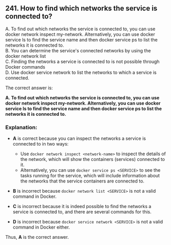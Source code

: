 ## 241. How to find which networks the service is connected to?
A. To find out which networks the service is connected to, you can use docker network inspect my-network. Alternatively, you can use docker service ls to find the service name and then docker service ps <SERVICE> to list the networks it is connected to.  
B. You can determine the service's connected networks by using the docker network list <SERVICE>  
C. Finding the networks a service is connected to is not possible through Docker commands  
D. Use docker service network <SERVICE> to list the networks to which a service is connected.  

The correct answer is:

**A. To find out which networks the service is connected to, you can use docker network inspect my-network. Alternatively, you can use docker service ls to find the service name and then docker service ps <SERVICE> to list the networks it is connected to.**

### Explanation:
- **A** is correct because you can inspect the networks a service is connected to in two ways: 
  - Use `docker network inspect <network-name>` to inspect the details of the network, which will show the containers (services) connected to it.
  - Alternatively, you can use `docker service ps <SERVICE>` to see the tasks running for the service, which will include information about the networks that the service containers are connected to.

- **B** is incorrect because `docker network list <SERVICE>` is not a valid command in Docker.

- **C** is incorrect because it is indeed possible to find the networks a service is connected to, and there are several commands for this.

- **D** is incorrect because `docker service network <SERVICE>` is not a valid command in Docker either.

Thus, **A** is the correct answer.
